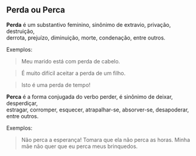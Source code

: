 ## Perda ou Perca


**Perda** é um substantivo feminino, sinônimo de extravio, privação, destruição,<br>
derrota, prejuízo, diminuição, morte, condenação, entre outros.

Exemplos:

> Meu marido está com perda de cabelo.

> É muito difícil aceitar a perda de um filho.

> Isto é uma perda de tempo!



**Perca** é a forma conjugada do verbo perder, é sinônimo de deixar, desperdiçar,<br>
estragar, corromper, esquecer, atrapalhar-se, absorver-se, desapoderar, entre outros.

Exemplos:

> Não perca a esperança!
> Tomara que ela não perca as horas.
> Minha mãe não quer que eu perca meus brinquedos.
